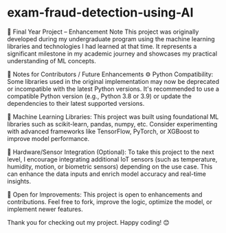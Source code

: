﻿# exam-fraud-detection-using-AI
🚀 Final Year Project – Enhancement Note
This project was originally developed during my undergraduate program using the machine learning libraries and technologies I had learned at that time. It represents a significant milestone in my academic journey and showcases my practical understanding of ML concepts.

📌 Notes for Contributors / Future Enhancements
⚙️ Python Compatibility:
Some libraries used in the original implementation may now be deprecated or incompatible with the latest Python versions. It's recommended to use a compatible Python version (e.g., Python 3.8 or 3.9) or update the dependencies to their latest supported versions.

🧠 Machine Learning Libraries:
This project was built using foundational ML libraries such as scikit-learn, pandas, numpy, etc. Consider experimenting with advanced frameworks like TensorFlow, PyTorch, or XGBoost to improve model performance.

📡 Hardware/Sensor Integration (Optional):
To take this project to the next level, I encourage integrating additional IoT sensors (such as temperature, humidity, motion, or biometric sensors) depending on the use case. This can enhance the data inputs and enrich model accuracy and real-time insights.

🔄 Open for Improvements:
This project is open to enhancements and contributions. Feel free to fork, improve the logic, optimize the model, or implement newer features.

Thank you for checking out my project.
Happy coding! 😊

